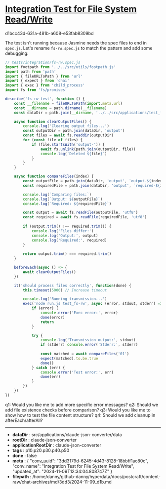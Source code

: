 # [Integration Test for File System Read/Write](https://claude.ai/chat/3dd3179d-6245-4d43-8128-18bbff1ac80c)

d1bcc43d-631a-481b-a608-e53fab8309bd

 The test isn't running because Jasmine needs the spec files to end in `spec.js`. Let's rename `fs-rw.spec.js` to match the pattern and add some debugging:

```javascript
// tests/integration/fs-rw.spec.js
import footpath from '../../src/utils/footpath.js'
import path from 'path'
import { fileURLToPath } from 'url'
import { expect } from 'chai'
import { exec } from 'child_process'
import fs from 'fs/promises'

describe('fs-rw test', function () {
    const __filename = fileURLToPath(import.meta.url)
    const __dirname = path.dirname(__filename)
    const dataDir = path.join(__dirname, '../../src/applications/test_fs-rw/data')

    async function clearOutputFiles() {
        console.log('Clearing output files...')
        const outputDir = path.join(dataDir, 'output')
        const files = await fs.readdir(outputDir)
        for (const file of files) {
            if (file.startsWith('output-')) {
                await fs.unlink(path.join(outputDir, file))
                console.log(`Deleted ${file}`)
            }
        }
    }

    async function compareFiles(index) {
        const outputFile = path.join(dataDir, 'output', `output-${index}.md`)
        const requiredFile = path.join(dataDir, 'output', `required-${index}.md`)

        console.log(`Comparing files:`)
        console.log(`Output: ${outputFile}`)
        console.log(`Required: ${requiredFile}`)

        const output = await fs.readFile(outputFile, 'utf8')
        const required = await fs.readFile(requiredFile, 'utf8')
        
        if (output.trim() !== required.trim()) {
            console.log('Files differ:')
            console.log('Output:', output)
            console.log('Required:', required)
        }
        
        return output.trim() === required.trim()
    }

    beforeEach(async () => {
        await clearOutputFiles()
    })

    it('should process files correctly', function(done) {
        this.timeout(5000) // Increase timeout

        console.log('Running transmission...')
        exec('node run.js test_fs-rw', async (error, stdout, stderr) => {
            if (error) {
                console.error('Exec error:', error)
                done(error)
                return
            }

            try {
                console.log('Transmission output:', stdout)
                if (stderr) console.error('Stderr:', stderr)
                
                const matched = await compareFiles('01')
                expect(matched).to.be.true
                done()
            } catch (err) {
                console.error('Test error:', err)
                done(err)
            }
        })
    })
})
```

q1: Would you like me to add more specific error messages?
q2: Should we add file existence checks before comparison?
q3: Would you like me to show how to test the file content structure?
q4: Should we add cleanup in afterEach/afterAll?

---

* **dataDir** : src/applications/claude-json-converter/data
* **rootDir** : claude-json-converter
* **applicationRootDir** : claude-json-converter
* **tags** : p10.p20.p30.p40.p50
* **done** : false
* **meta** : {
  "conv_uuid": "3dd3179d-6245-4d43-8128-18bbff1ac80c",
  "conv_name": "Integration Test for File System Read/Write",
  "updated_at": "2024-11-09T12:34:04.808747Z"
}
* **filepath** : /home/danny/github-danny/hyperdata/docs/postcraft/content-raw/chat-archives/md/3dd3/2024-11-09_d1b.md
